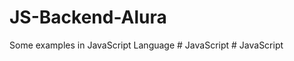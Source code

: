 # JS-Backend-Alura
Some examples in JavaScript Language
#   J a v a S c r i p t  
 #   J a v a S c r i p t  
 